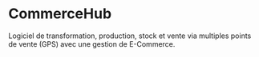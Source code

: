 # CommerceHub
Logiciel de transformation, production, stock et vente via multiples points de vente (GPS) avec une gestion de E-Commerce.
